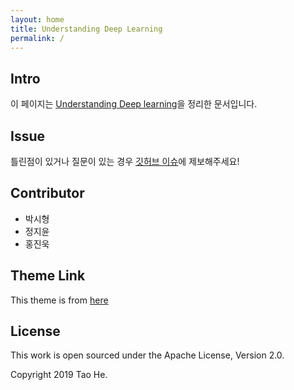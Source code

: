 ```yaml
---
layout: home
title: Understanding Deep Learning
permalink: /
---
```


## Intro

이 페이지는 [Understanding Deep learning](https://udlbook.github.io/udlbook/)을 정리한 문서입니다.

## Issue

틀린점이 있거나 질문이 있는 경우 [깃허브 이슈](https://github.com/PNU-AID/UDL-study/issues)에 제보해주세요!

## Contributor
- 박시형<br>
- 정지윤<br>
- 홍진욱<br>

## Theme Link

This theme is from [here](https://github.com/sighingnow/jekyll-gitbook)

## License

This work is open sourced under the Apache License, Version 2.0.

Copyright 2019 Tao He.

